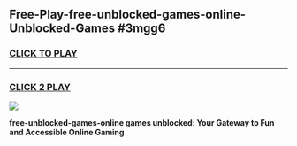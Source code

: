 
## Free-Play-free-unblocked-games-online-Unblocked-Games #3mgg6
<h3>
<a href="https://news.freeplayer.one?title=free-unblocked-games-online&ref=8M">CLICK TO PLAY</a></h3>
<hr>

<h3>
<a href="https://news.freeplayer.one?title=free-unblocked-games-online&ref=8M">CLICK 2 PLAY</a>
  
</h3>

<a href="https://news.freeplayer.one?title=free-unblocked-games-online&ref=8M"><img src="https://clearcache.store/games.png"></a>


**free-unblocked-games-online games unblocked: Your Gateway to Fun and Accessible Online Gaming**
